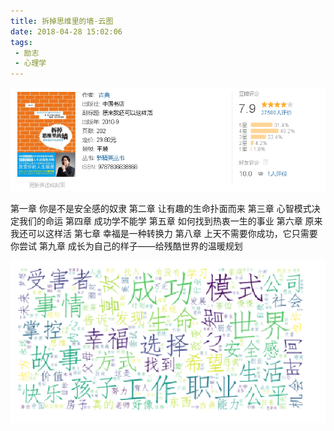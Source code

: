 ```yaml
---
title: 拆掉思维里的墙-云图
date: 2018-04-28 15:02:06
tags:
 - 励志
 - 心理学
---
```


![pic](拆掉思维里的墙-云图/Snipaste_2018-04-28_15-03-39.png)


第一章 你是不是安全感的奴隶
第二章 让有趣的生命扑面而来
第三章 心智模式决定我们的命运
第四章 成功学不能学
第五章 如何找到热衷一生的事业
第六章 原来我还可以这样活
第七章 幸福是一种转换力
第八章 上天不需要你成功，它只需要你尝试
第九章 成长为自己的样子——给残酷世界的温暖规划

![pic](拆掉思维里的墙-云图/Snipaste_2018-04-28_15-02-46.png)
